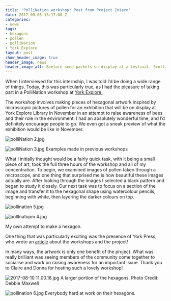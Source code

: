 ```yaml
---
title: 'PolliNation workshop: Post from Project Intern'
date: 2017-09-05 13:17:00 Z
categories:
- news
tags:
- hexagons
- pollen
- polliNation
- York Explore
layout: post
show_header_image: true
header_image: news
header_image_alt: Beelore seed packets on display at a festival, Scotland 2015
---
```


When I interviewed for this internship, I was told I’d be doing a wide range of things. Today, this was particularly true, as I had the pleasure of taking part in a PolliNation workshop at [York Explore.](http://www.exploreyork.org.uk/york-explore/)

The workshop involves making pieces of hexagonal artwork inspired by microscopic pictures of pollen for an exhibition that will be on display at York Explore Library in November in an attempt to raise awareness of bees and their role in the environment. I had an absolutely wonderful time, and I’d definitely encourage people to go. We even got a sneak preview of what the exhibition would be like in November.

![polliNation 2.jpg](/uploads/polliNation%202.jpg)

![polliNation 3.jpg](/uploads/polliNation%203.jpg)
Examples made in previous workshops

What I initially thought would be a fairly quick task, with it being a small piece of art, took the full three hours of the workshop and all of my concentration. To begin, we examined images of pollen taken through a microscope, and one thing that surprised me is how beautiful these images actually are. After looking through the images I selected a black pattern and began to study it closely.  Our next task was to focus on a section of the image and transfer it to the hexagonal shape using watercolour pencils, beginning with white, then layering the darker colours on top.

![pollination 5.jpg](/uploads/pollination%205.jpg)

![pollInatopm 4.jpg](/uploads/pollInatopm%204.jpg)

My own attempt to make a hexagon.

One thing that was particularly exciting was the presence of York Press, who wrote an [article](http://www.yorkpress.co.uk/news/15468795.We_need_to_talk_about_bees___/?ref=twtrec) about the workshops and the project!

In many ways, the artwork is only one benefit of the project. What was really brilliant was seeing members of the community come together to socialise and work on raising awareness for an important issue. Thank you to Claire and Donna for hosting such a lovely workshop!

![2017-08-10 11.00.18.jpg](/uploads/2017-08-10%2011.00.18.jpg)
A larger portion of the hexagons. Photo Credit: Debbie Maxwell

![pollination 6.jpg](/uploads/pollination%206.jpg)
Everybody hard at work on their hexagons.
